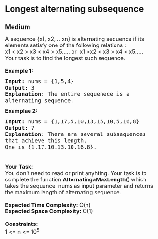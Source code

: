 # Longest alternating subsequence
## Medium
<div class="problems_problem_content__Xm_eO"><p><span style="font-size:18px">A sequence {x1, x2, .. xn} is alternating sequence if its elements satisfy one of the following relations :<br>
x1 &lt; x2 &gt; x3 &lt; x4 &gt; x5..... or &nbsp;x1 &gt;x2 &lt; x3 &gt; x4 &lt; x5.....<br>
Your task is to find the longest such sequence.<br>
<br>
<strong>Example 1:</strong></span></p>

<pre style="position: relative;"><span style="font-size:18px"><strong>Input: </strong>nums = {1,5,4}
<strong>Output: </strong>3
<strong>Explanation: </strong>The entire sequenece is a 
alternating sequence.</span>
<div class="open_grepper_editor" title="Edit &amp; Save To Grepper"></div></pre>

<p><span style="font-size:18px"><strong>Examplae 2:</strong></span></p>

<pre style="position: relative;"><span style="font-size:18px"><strong>Input: </strong>nums = {</span><span style="font-size:18px">1,17,5,10,13,15,10,5,16,8}
<strong>Output: </strong>7
<strong>Explanation: </strong>There are several subsequences
that achieve this length. 
One is {1,17,10,13,10,16,8}.</span>
<div class="open_grepper_editor" title="Edit &amp; Save To Grepper"></div></pre>

<p>&nbsp;</p>

<p><span style="font-size:18px"><strong>Your Task:</strong><br>
You don't need to read or print anyhting. Your task is to complete the function&nbsp;<strong>AlternatingaMaxLength()&nbsp;</strong>which takes the sequence&nbsp; nums as input parameter and returns the maximum length of alternating sequence.<br>
<br>
<strong>Expected Time Complexity:&nbsp;</strong>O(n)<br>
<strong>Expected Space Complexity:&nbsp;</strong>O(1)<br>
<br>
<strong>Constraints:</strong><br>
1 &lt;= n &lt;= 10<sup>5</sup></span></p>
</div>